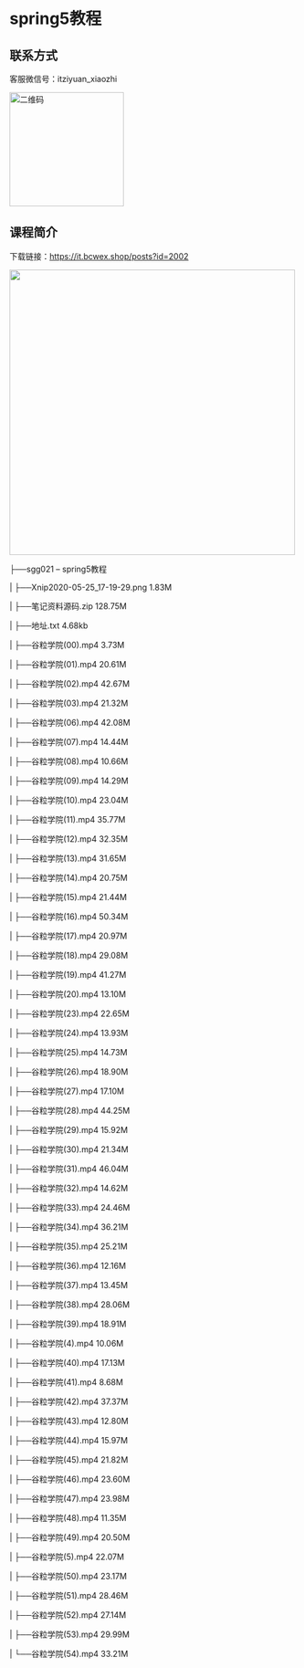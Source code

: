 # spring5教程

## 联系方式

客服微信号：itziyuan_xiaozhi

<img src="https://ziyuanyun.oss-cn-guangzhou.aliyuncs.com/common/20240614073449/666b82192834a.jpg" width="200" height="200" alt="二维码">

## 课程简介

下载链接：https://it.bcwex.shop/posts?id=2002

<img src="https://ziyuanyun.oss-cn-guangzhou.aliyuncs.com/yun/20240515183625/664490290bd4a.jpg" width="500" alt="">

  ├──sgg021 &#8211; spring5教程

 | ├──Xnip2020-05-25_17-19-29.png 1.83M

 | ├──笔记资料源码.zip 128.75M

 | ├──地址.txt 4.68kb

 | ├──谷粒学院(00).mp4 3.73M

 | ├──谷粒学院(01).mp4 20.61M

 | ├──谷粒学院(02).mp4 42.67M

 | ├──谷粒学院(03).mp4 21.32M

 | ├──谷粒学院(06).mp4 42.08M

 | ├──谷粒学院(07).mp4 14.44M

 | ├──谷粒学院(08).mp4 10.66M

 | ├──谷粒学院(09).mp4 14.29M

 | ├──谷粒学院(10).mp4 23.04M

 | ├──谷粒学院(11).mp4 35.77M

 | ├──谷粒学院(12).mp4 32.35M

 | ├──谷粒学院(13).mp4 31.65M

 | ├──谷粒学院(14).mp4 20.75M

 | ├──谷粒学院(15).mp4 21.44M

 | ├──谷粒学院(16).mp4 50.34M

 | ├──谷粒学院(17).mp4 20.97M

 | ├──谷粒学院(18).mp4 29.08M

 | ├──谷粒学院(19).mp4 41.27M

 | ├──谷粒学院(20).mp4 13.10M

 | ├──谷粒学院(23).mp4 22.65M

 | ├──谷粒学院(24).mp4 13.93M

 | ├──谷粒学院(25).mp4 14.73M

 | ├──谷粒学院(26).mp4 18.90M

 | ├──谷粒学院(27).mp4 17.10M

 | ├──谷粒学院(28).mp4 44.25M

 | ├──谷粒学院(29).mp4 15.92M

 | ├──谷粒学院(30).mp4 21.34M

 | ├──谷粒学院(31).mp4 46.04M

 | ├──谷粒学院(32).mp4 14.62M

 | ├──谷粒学院(33).mp4 24.46M

 | ├──谷粒学院(34).mp4 36.21M

 | ├──谷粒学院(35).mp4 25.21M

 | ├──谷粒学院(36).mp4 12.16M

 | ├──谷粒学院(37).mp4 13.45M

 | ├──谷粒学院(38).mp4 28.06M

 | ├──谷粒学院(39).mp4 18.91M

 | ├──谷粒学院(4).mp4 10.06M

 | ├──谷粒学院(40).mp4 17.13M

 | ├──谷粒学院(41).mp4 8.68M

 | ├──谷粒学院(42).mp4 37.37M

 | ├──谷粒学院(43).mp4 12.80M

 | ├──谷粒学院(44).mp4 15.97M

 | ├──谷粒学院(45).mp4 21.82M

 | ├──谷粒学院(46).mp4 23.60M

 | ├──谷粒学院(47).mp4 23.98M

 | ├──谷粒学院(48).mp4 11.35M

 | ├──谷粒学院(49).mp4 20.50M

 | ├──谷粒学院(5).mp4 22.07M

 | ├──谷粒学院(50).mp4 23.17M

 | ├──谷粒学院(51).mp4 28.46M

 | ├──谷粒学院(52).mp4 27.14M

 | ├──谷粒学院(53).mp4 29.99M

 | └──谷粒学院(54).mp4 33.21M

  